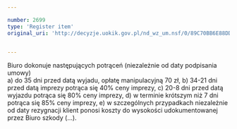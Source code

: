 ```yaml
---

number: 2699
type: 'Register item'
original_uri: 'http://decyzje.uokik.gov.pl/nd_wz_um.nsf/0/89C70BB6E88DD095C1257941003A086E?OpenDocument'


---
```


Biuro dokonuje następujących potrąceń (niezależnie od daty podpisania umowy)  
a) do 35 dni przed datą wyjadu, opłatę manipulacyjną 70 zł,                                                                                    b) 34-21 dni przed datą imprezy potrąca się 40% ceny imprezy,
c) 20-8 dni przed datą wyjazdu potrąca się 80% ceny imprezy, 
d) w terminie krótszym niż 7 dni potrąca się 85% ceny imprezy, 
e) w szczególnych przypadkach niezależnie od daty rezygnacji klient ponosi koszty do wysokości udokumentowanej przez Biuro szkody (...).
